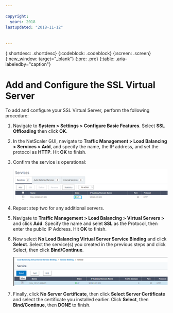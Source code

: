 ```yaml
---

copyright:
  years: 2018
lastupdated: "2018-11-12"


---
```


{:shortdesc: .shortdesc}
{:codeblock: .codeblock}
{:screen: .screen}
{:new_window: target="_blank"}
{:pre: .pre}
{:table: .aria-labeledby="caption"}

# Add and Configure the SSL Virtual Server
To add and configure your SSL Virtual Server, perform the following procedure:

1. Navigate to **System > Settings > Configure Basic Features**. Select **SSL Offloading** then click **OK**.
2. In the NetScaler GUI, navigate to **Traffic Management > Load Balancing > Services > Add**, and specify the name, the IP address, and set the protocol as **HTTP**. Hit **OK** to finish.
3. Confirm the service is operational:

	<img src="images/15-confirm-service.png" alt="drawing" style="width: 700px;"/>

4. Repeat step two for any additional servers.
5. Navigate to **Traffic Management > Load Balancing > Virtual Servers >** and click **Add**. Specify the name and selet **SSL** as the Protocol, then enter the public IP Address. Hit **OK** to finish.
6. Now select **No Load Balancing Virtual Server Service Binding** and click **Select**. Select the service(s) you created in the previous steps and click Select, then click **Bind/Continue**.

	<img src="images/18-bind-service.png" alt="drawing" style="width: 700px;"/>

7. Finally, click **No Server Certificate**, then click **Select Server Certificate** and select the certificate you installed earlier. Click **Select**, then **Bind/Continue**, then **DONE** to finish.